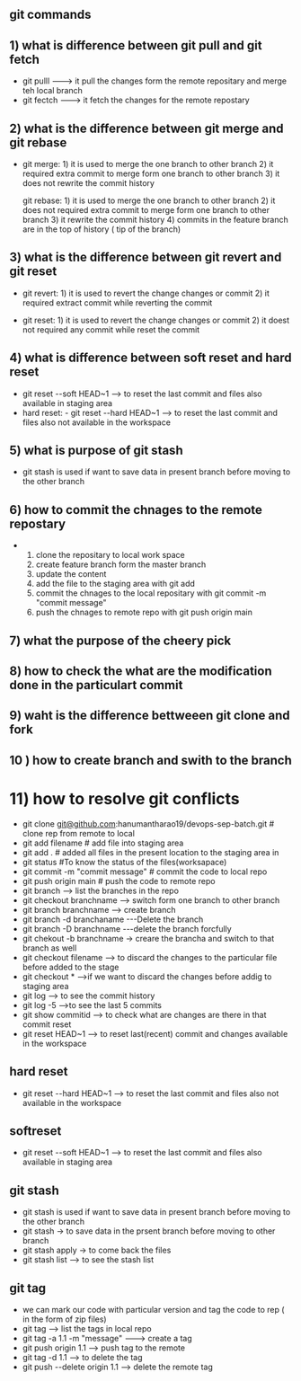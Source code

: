 ## git commands

## 1) what is difference between git pull and git fetch
   - git pulll ---> it pull the changes form the remote repositary
         and merge teh local branch
   - git fectch ---> it fetch the changes for the remote repostary

## 2) what is the difference between git merge and git rebase
   -  git merge: 1) it is used to merge the one branch to other branch
                 2) it required extra commit to merge form one branch to other branch
                 3) it does not rewrite the commit history

      git rebase:
                1) it is used to merge the one branch to other branch
                2) it does not required extra commit to merge form one branch to other branch
                3) it rewrite the commit history
                4) commits in the feature branch are in the top of history ( tip of the branch)
## 3) what is the difference between git revert and git reset
  - git revert: 1) it is used to revert the change changes or commit
                2) it required extract commit while reverting the commit

  - git reset: 1) it is used to revert the change changes or commit
               2) it doest not required any commit while reset the commit
 

## 4) what is difference between soft reset and hard reset
 - git reset --soft HEAD~1  --> to reset the last commit and 
                               files also available in staging area
- hard reset: - git reset --hard HEAD~1  --> to reset the last commit and 
               files also not available in the workspace
## 5) what is purpose of git stash

- git stash is used if want to save data in present branch before
  moving to the other branch

## 6) how to commit the chnages to the remote repostary
  - 1) clone the repositary to local work space
    2) create feature branch form the master branch
    3) update the content 
    4) add the file to the staging area with git add
    5) commit the chnages to the local repositary with git commit -m "commit message"
    6) push the chnages to remote repo with git push origin main
    

## 7) what the purpose of the cheery pick


## 8) how to check the what are the modification done in the particulart commit


## 9) waht is the difference bettweeen git clone and fork


## 10 ) how to create branch and swith to the branch


# 11) how to resolve git conflicts







- git clone git@github.com:hanumantharao19/devops-sep-batch.git # clone rep
  from remote to local
- git add filename  # add file into staging area
- git add . #  added all files in the present location  to the staging area in
- git status #To know the status of the files(worksapace)
- git commit -m "commit message"  # commit the code to local repo
- git push origin main # push the code to remote repo
- git branch  --> list the branches in the repo
- git checkout branchname  --> switch form one branch to other branch
- git branch branchname --> create branch
- git branch -d branchaname ---Delete the branch
- git branch -D  branchname ---delete the branch forcfully
- git chekout -b branchname  -> creare the brancha and switch to that branch as well
- git checkout  filename  --> to discard the changes to the particular file
   before added to the stage
- git checkout *  -->if we want to discard the changes before addig to staging  area
- git log --> to see the commit history
- git log -5 -->to see the last 5 commits
- git show commitid --> to check what are changes are there in that commit
  reset
- git reset HEAD~1 --> to reset last(recent) commit and changes available in the workspace
## hard reset
- git reset --hard HEAD~1  --> to reset the last commit and 
  files also not available in the workspace
## softreset
- git reset --soft HEAD~1  --> to reset the last commit and 
  files also available in staging area
## git stash
- git stash is used if want to save data in present branch before
  moving to the other branch
- git stash  -> to save data in the prsent branch before moving to other 
  branch
- git stash apply  -> to come back the files
- git stash list --> to see the stash list
## git tag
- we can mark our code with  particular version and tag the code to rep ( in the form of zip files)
- git tag  --> list the tags  in local repo
- git tag -a 1.1  -m "message"   ---> create a tag
- git push origin 1.1  --> push tag to the remote
- git tag -d 1.1  --> to delete the tag
- git push --delete origin 1.1  --> delete the remote tag


